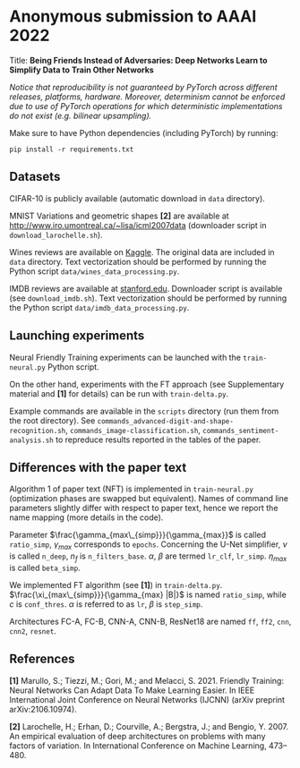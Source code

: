 # Anonymous submission to AAAI 2022
Title: **Being Friends Instead of Adversaries: Deep Networks Learn to Simplify Data to Train Other Networks**

_Notice that reproducibility is not guaranteed by PyTorch across different releases, platforms, hardware. Moreover, determinism cannot be enforced due to use of PyTorch operations for which deterministic implementations do not exist (e.g. bilinear upsampling)._

Make sure to have Python dependencies (including PyTorch) by running:
```
pip install -r requirements.txt
```

## Datasets
CIFAR-10 is publicly available (automatic download in `data` directory).

MNIST Variations and geometric shapes **[2]** are available at http://www.iro.umontreal.ca/~lisa/icml2007data (downloader script in `download_larochelle.sh`).

Wines reviews are available on [Kaggle](https://www.kaggle.com/zynicide/wine-reviews). The original data are included in `data` directory. Text vectorization should be performed by running the Python script `data/wines_data_processing.py`.

IMDB reviews are available at [stanford.edu](http://ai.stanford.edu/~amaas/data/sentiment/). Downloader script is available (see `download_imdb.sh`). Text vectorization should be performed by running the Python script `data/imdb_data_processing.py`.


## Launching experiments
Neural Friendly Training experiments can be launched with the `train-neural.py` Python script.

On the other hand, experiments with the FT approach (see Supplementary material and **[1]** for details) can be run with `train-delta.py`.

Example commands are available in the `scripts` directory (run them from the root directory). See `commands_advanced-digit-and-shape-recognition.sh`, `commands_image-classification.sh`, `commands_sentiment-analysis.sh` to repreduce results reported in the tables of the paper.

## Differences with the paper text
Algorithm 1 of paper text (NFT) is implemented in `train-neural.py` (optimization phases are swapped but equivalent).
Names of command line parameters slightly differ with respect to paper text, hence we report the name mapping (more details in the code).

Parameter $\frac{\gamma_{max\_{simp}}}{\gamma_{max}}$ is called `ratio_simp`, $\gamma_{max}$ corresponds to `epochs`.
Concerning the U-Net simplifier, $\nu$ is called `n_deep`, $n_f$ is `n_filters_base`.
$\alpha$, $\beta$ are termed `lr_clf`, `lr_simp`. $\eta_{max}$ is called `beta_simp`.

We implemented FT algorithm (see **[1]**) in `train-delta.py`.
$\frac{\xi_{max\_{simp}}}{\gamma_{max} |B|}$ is named `ratio_simp`, while $c$ is `conf_thres`.
$\alpha$ is referred to as `lr`, $\beta$ is `step_simp`.

Architectures FC-A, FC-B, CNN-A, CNN-B, ResNet18 are named `ff`, `ff2`, `cnn`, `cnn2`, `resnet`.

## References
**[1]** Marullo, S.; Tiezzi, M.; Gori, M.; and Melacci, S. 2021.
Friendly Training: Neural Networks Can Adapt Data To Make Learning Easier. 
In IEEE International Joint Conference on Neural Networks (IJCNN) (arXiv preprint arXiv:2106.10974).

**[2]** Larochelle, H.; Erhan, D.; Courville, A.; Bergstra, J.; and Bengio, Y. 2007.
An empirical evaluation of deep architectures on problems with many factors of variation. 
In International Conference on Machine Learning, 473–480.